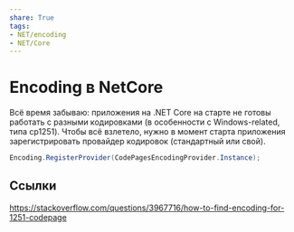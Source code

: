 ```yaml
---
share: True
tags: 
- NET/encoding
- NET/Core
---
```

# Encoding в NetCore
Всё время забываю: приложения на .NET Core на старте не готовы работать с разными кодировками (в особенности с Windows-related, типа cp1251). Чтобы всё взлетело, нужно в момент старта приложения зарегистрировать провайдер кодировок (стандартный или свой).
```csharp
Encoding.RegisterProvider(CodePagesEncodingProvider.Instance);
```

## Ссылки
https://stackoverflow.com/questions/3967716/how-to-find-encoding-for-1251-codepage